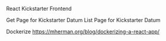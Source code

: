 React Kickstarter Frontend

Get Page for Kickstarter Datum
List Page for Kickstarter Datum

Dockerize
https://mherman.org/blog/dockerizing-a-react-app/